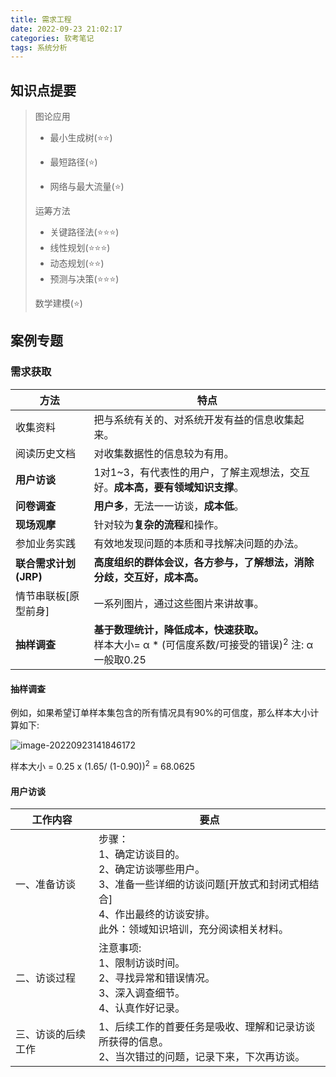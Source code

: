 ```yaml
---
title: 需求工程
date: 2022-09-23 21:02:17
categories: 软考笔记
tags: 系统分析
---
```


## 知识点提要
> 图论应用
>
> - 最小生成树(⭐⭐)
> - 最短路径(⭐)
>
> - 网络与最大流量(⭐)
>
> 运筹方法
>
> - 关键路径法(⭐⭐⭐)
> - 线性规划(⭐⭐⭐)
> - 动态规划(⭐⭐)
> - 预测与决策(⭐⭐⭐)
>
> 数学建模(⭐)





## 案例专题

### 需求获取

| 方法                  | 特点                                                         |
| --------------------- | ------------------------------------------------------------ |
| 收集资料              | 把与系统有关的、对系统开发有益的信息收集起来。               |
| 阅读历史文档          | 对收集数据性的信息较为有用。                                 |
| **用户访谈**          | 1对1~3，有代表性的用户，了解主观想法，交互好。**成本高，要有领域知识支撑**。 |
| **问卷调查**          | **用户多**，无法一一访谈，**成本低**。                       |
| **现场观摩**          | 针对较为**复杂的流程**和操作。                               |
| 参加业务实践          | 有效地发现问题的本质和寻找解决问题的办法。                   |
| **联合需求计划(JRP)** | **高度组织的群体会议，各方参与，了解想法，消除分歧，交互好，成本高。** |
| 情节串联板[原型前身]  | 一系列图片，通过这些图片来讲故事。                           |
| **抽样调查**          | **基于数理统计，降低成本，快速获取。**<br/>样本大小= α * (可信度系数/可接受的错误)<sup>2</sup>  注: α一般取0.25 |

#### 抽样调查

例如，如果希望订单样本集包含的所有情况具有90%的可信度，那么样本大小计算如下:

![image-20220923141846172](https://geforce-tang.oss-cn-shanghai.aliyuncs.com/imgs/image-20220923141846172.png)

样本大小 = 0.25 x (1.65/ (1-0.90))<sup>2</sup>  = 68.0625

#### 用户访谈

| 工作内容           | 要点                                                         |
| ------------------ | ------------------------------------------------------------ |
| 一、准备访谈       | 步骤：<br/>1、确定访谈目的。<br/>2、确定访谈哪些用户。<br/>3、准备一些详细的访谈问题[开放式和封闭式相结合]<br/>4、作出最终的访谈安排。<br/>此外：领域知识培训，充分阅读相关材料。 |
| 二、访谈过程       | 注意事项:<br/>1、限制访谈时间。<br/>2、寻找异常和错误情况。<br/>3、深入调查细节。<br/>4、认真作好记录。 |
| 三、访谈的后续工作 | 1、后续工作的首要任务是吸收、理解和记录访谈所获得的信息。<br/>2、当次错过的问题，记录下来，下次再访谈。 |

